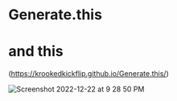 # Generate.this

# and this


(https://krookedkickflip.github.io/Generate.this/)

![Screenshot 2022-12-22 at 9 28 50 PM](https://user-images.githubusercontent.com/118213639/209265360-a707b1ed-2551-4e66-9c6c-d6960a838938.png)
